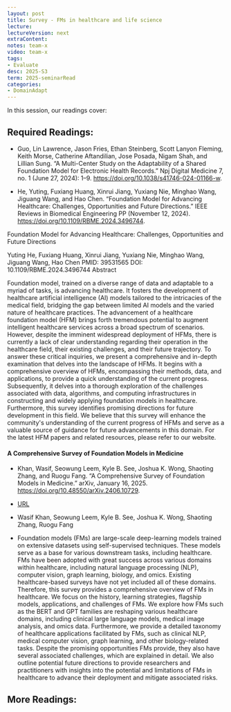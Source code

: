 ```yaml
---
layout: post
title: Survey - FMs in healthcare and life science 
lecture: 
lectureVersion: next
extraContent: 
notes: team-x
video: team-x
tags:
- Evaluate
desc: 2025-S3
term: 2025-seminarRead
categories:
- DomainAdapt
---
```



In this session, our readings cover: 



## Required Readings: 


+ Guo, Lin Lawrence, Jason Fries, Ethan Steinberg, Scott Lanyon Fleming, Keith Morse, Catherine Aftandilian, Jose Posada, Nigam Shah, and Lillian Sung. “A Multi-Center Study on the Adaptability of a Shared Foundation Model for Electronic Health Records.” Npj Digital Medicine 7, no. 1 (June 27, 2024): 1–9. https://doi.org/10.1038/s41746-024-01166-w.

+ He, Yuting, Fuxiang Huang, Xinrui Jiang, Yuxiang Nie, Minghao Wang, Jiguang Wang, and Hao Chen. “Foundation Model for Advancing Healthcare: Challenges, Opportunities and Future Directions.” IEEE Reviews in Biomedical Engineering PP (November 12, 2024). https://doi.org/10.1109/RBME.2024.3496744.

Foundation Model for Advancing Healthcare: Challenges, Opportunities and Future Directions

Yuting He, Fuxiang Huang, Xinrui Jiang, Yuxiang Nie, Minghao Wang, Jiguang Wang, Hao Chen
PMID: 39531565  DOI: 10.1109/RBME.2024.3496744
Abstract

Foundation model, trained on a diverse range of data and adaptable to a myriad of tasks, is advancing healthcare. It fosters the development of healthcare artificial intelligence (AI) models tailored to the intricacies of the medical field, bridging the gap between limited AI models and the varied nature of healthcare practices. The advancement of a healthcare foundation model (HFM) brings forth tremendous potential to augment intelligent healthcare services across a broad spectrum of scenarios. However, despite the imminent widespread deployment of HFMs, there is currently a lack of clear understanding regarding their operation in the healthcare field, their existing challenges, and their future trajectory. To answer these critical inquiries, we present a comprehensive and in-depth examination that delves into the landscape of HFMs. It begins with a comprehensive overview of HFMs, encompassing their methods, data, and applications, to provide a quick understanding of the current progress. Subsequently, it delves into a thorough exploration of the challenges associated with data, algorithms, and computing infrastructures in constructing and widely applying foundation models in healthcare. Furthermore, this survey identifies promising directions for future development in this field. We believe that this survey will enhance the community's understanding of the current progress of HFMs and serve as a valuable source of guidance for future advancements in this domain. For the latest HFM papers and related resources, please refer to our website.


#### A Comprehensive Survey of Foundation Models in Medicine

+ Khan, Wasif, Seowung Leem, Kyle B. See, Joshua K. Wong, Shaoting Zhang, and Ruogu Fang. “A Comprehensive Survey of Foundation Models in Medicine.” arXiv, January 16, 2025. https://doi.org/10.48550/arXiv.2406.10729.

+ [URL](https://arxiv.org/abs/2406.10729) 
+ Wasif Khan, Seowung Leem, Kyle B. See, Joshua K. Wong, Shaoting Zhang, Ruogu Fang
+ Foundation models (FMs) are large-scale deep-learning models trained on extensive datasets using self-supervised techniques. These models serve as a base for various downstream tasks, including healthcare. FMs have been adopted with great success across various domains within healthcare, including natural language processing (NLP), computer vision, graph learning, biology, and omics. Existing healthcare-based surveys have not yet included all of these domains. Therefore, this survey provides a comprehensive overview of FMs in healthcare. We focus on the history, learning strategies, flagship models, applications, and challenges of FMs. We explore how FMs such as the BERT and GPT families are reshaping various healthcare domains, including clinical large language models, medical image analysis, and omics data. Furthermore, we provide a detailed taxonomy of healthcare applications facilitated by FMs, such as clinical NLP, medical computer vision, graph learning, and other biology-related tasks. Despite the promising opportunities FMs provide, they also have several associated challenges, which are explained in detail. We also outline potential future directions to provide researchers and practitioners with insights into the potential and limitations of FMs in healthcare to advance their deployment and mitigate associated risks.


## More Readings: 




<!--excerpt.start-->

